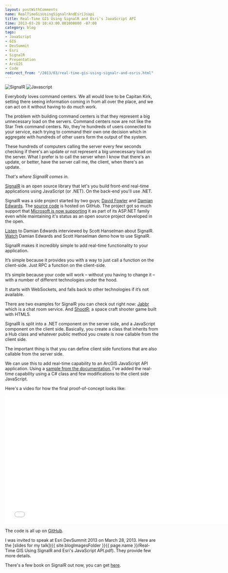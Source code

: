 ```yaml
---
layout: postWithComments
name: RealTimeGisUsingSignalrAndEsriJsapi
title: Real-Time GIS Using SignalR and Esri's JavaScript API
time: 2013-03-28 10:43:00.001000000 -07:00
category: blog
tags:
- JavaScript
- GIS
- DevSummit
- Esri
- SignalR
- Presentation
- ArcGIS
- Code
redirect_from: "/2013/03/real-time-gis-using-signalr-and-esris.html"
---
```

<img class="imageOnRight" title="SignalR" src="{{ site.blogImagesFolder }}{{ page.name }}/SignalR.jpg">
<img class="imageOnRight" title="Javascript" src="{{ site.blogImagesFolder }}{{ page.name }}/JavascriptLogo.png">

Everybody loves command centers. We all would love to be Capitan Kirk, setting there seeing information coming in from all over the place, and we can act on it without having to do much work.

The problem with building command centers is that they represent a big unnecessary load on the servers. Command centers now are not like the Star Trek command centers. No, they're hundreds of users connected to your service, each trying to command their own one decision which in aggregate with hundreds of other users form the output of the system.

These hundreds of computers calling the server every few seconds checking if there's an update or not represent a big unnecessary load on the server. What I prefer is to call the server when I know that there's an update, or better, have the server call me, the client, when there's an update.

*That's where SignalR comes in.*

[SignalR](http://signalr.net/) is an open source library that let's you build front-end real-time applications using JavaScript (or .NET). On the back-end you'll use .NET.

SignalR was a side project started by two guys; [David Fowler](https://twitter.com/davidfowl) and [Damian Edwards](https://twitter.com/DamianEdwards). The [source code](https://github.com/SignalR/SignalR) is hosted on GitHub. The project got so much support that [Microsoft is now supporting](http://www.asp.net/signalr/open-source) it as part of its ASP.NET family even while maintaining it's status as an open source project developed in the open.

[Listen](http://www.hanselminutes.com/352/making-open-source-work-at-microsoft-with-signalr-and-damian-edwards) to Damian Edwards interviewed by Scott Hanselman about SignalR.  
[Watch](http://channel9.msdn.com/Series/Building-Web-Apps-with-ASP-NET-Jump-Start/Building-Web-Apps-with-ASPNET-Jump-Start-08-Real-time-Communication-with-SignalR) Damian Edwards and Scott Hanselman demo how to use SignalR.

SignalR makes it incredibly simple to add real-time functionality to your application.

It’s simple because it provides you with a way to just call a function on the client-side. Just RPC a function on the client-side.

It’s simple because your code will work – without you having to change it – with a number of different technologies under the hood.

It starts with WebSockets, and falls back to other technologies if it’s not available.

There are two examples for SignalR you can check out right now: [Jabbr](http://jabbr.net/) which is a chat room service. And [ShootR](http://shootr.signalr.net/); a space craft shooter game built with HTML5.

SignalR is split into a .NET component on the server side, and a JavaScript component on the client side. Basically, you create a class that inherits from a Hub class and whatever public method you create is now callable from the client side.

The important thing is that you can define client side functions that are also callable from the server side.

We can use this to add real-time capability to an ArcGIS JavaScript API application. Using a [sample from the documentation](http://help.arcgis.com/en/webapi/javascript/arcgis/jssamples/graphics_add.html), I've added the real-time capability using a C# class and few modifications to the client side JavaScript.

Here's a video for how the final proof-of-concept looks like:

<iframe width="750" height="422" src="//www.youtube.com/embed/kY3AQL6n2-8" frameborder="0" allowfullscreen></iframe>

The code is all up on [GitHub](https://github.com/AmrEldib/RealTimeGisWithSignalR).

I was invited to speak at Esri DevSummit 2013 on March 28, 2013. Here are the [slides for my talk]({{ site.blogImagesFolder }}{{ page.name }}/Real-Time GIS Using SignalR and Esri's JavaScript API.pdf). They provide few more details. 

There's a few book on SignalR out now, you can get [here](http://www.campusmvp.net/signalr-ebook/). 